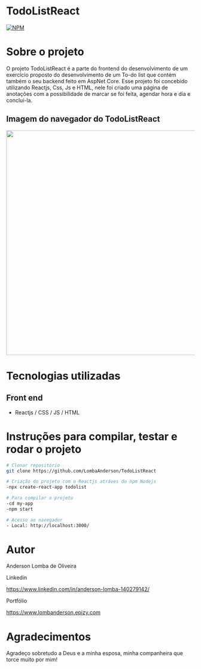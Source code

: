 # TodoListReact

[![NPM](https://img.shields.io/npm/l/react)](https://github.com/LombaAnderson/TodoListReact/blob/main/LICENSE)

# Sobre o projeto
O projeto TodoListReact é a parte do frontend do desenvolvimento de um exercício proposto do desenvolvimento de um To-do list que contém também
o seu backend feito em AspNet Core. Esse projeto foi concebido utilizando Reactjs, Css, Js e HTML, nele foi criado uma página de anotações com a possibilidade
de marcar se foi feita, agendar hora e dia e concluí-la.


## Imagem do navegador do TodoListReact
<div align="center">
<img src="https://user-images.githubusercontent.com/60937513/195788989-03b865c5-3e42-40ac-ae7f-a8daa38399c6.PNG" width="600" />
</div>

# Tecnologias utilizadas
## Front end
- Reactjs / CSS / JS / HTML

# Instruções para compilar, testar e rodar o projeto

```bash
# Clonar repositório
git clone https://github.com/LombaAnderson/TodoListReact

# Criação do projeto com o Reactjs atráves do npm Nodejs
-npx create-react-app todolist

# Para compilar o projeto
-cd my-app
-npm start

# Acesso ao navegador
- Local: http://localhost:3000/

```

# Autor

Anderson Lomba de Oliveira

Linkedin

https://www.linkedin.com/in/anderson-lomba-140279142/

Portfólio

https://www.lombanderson.epizy.com

# Agradecimentos

Agradeço sobretudo a Deus e a minha esposa, minha companheira que torce muito por mim!







